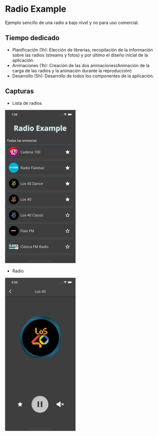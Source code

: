 # Radio Example

Ejemplo sencillo de una radio a bajo nivel y no para uso comercial.

## Tiempo dedicado

- Planificación (1h): Elección de librerias, recopilación de la información sobre las radios (streams y fotos) y por último el diseño inicial de la aplicación.
- Animaciones (1h): Creación de las dos animaciones(Animación de la carga de las radios y la animación durante la reproducción)
- Desarrollo (5h): Desarrollo de todos los componentes de la aplicación.

## Capturas

- Lista de radios

![Alt text](assets/capturas/lista_de_radios.jpeg "Lista de radios")

- Radio

![Alt text](assets/capturas/radio_playing.jpeg "Lista de radios")
